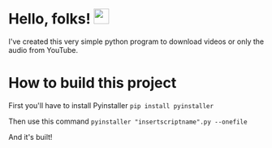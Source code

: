 # Hello, folks! <img src="https://raw.githubusercontent.com/MartinHeinz/MartinHeinz/master/wave.gif" width="30px">
I've created this very simple python program to download videos or only the audio from YouTube.

# How to build this project
First you'll have to install Pyinstaller
`pip install pyinstaller`

Then use this command
`pyinstaller "insertscriptname".py --onefile`

And it's built!

